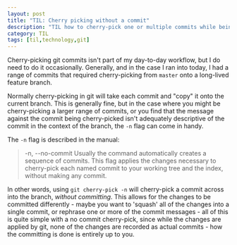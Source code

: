 ```yaml
---
layout: post
title: "TIL: Cherry picking without a commit"
description: "TIL how to cherry-pick one or multiple commits while being given the chance to revise the commit message."
category: TIL
tags: [til,technology,git]
---
```


Cherry-picking git commits isn't part of my day-to-day workflow, but 
I do need to do it occasionally. Generally, and in the case I ran into today, I had a range of commits that required cherry-picking from `master` onto a long-lived feature branch. 

Normally cherry-picking in git will take each commit and "copy" it onto the current branch. This is generally fine, but in the case where you might be cherry-picking a larger range of commits, or you find that the message against the commit being cherry-picked isn't adequately descriptive of the commit in the context of the branch, the `-n` flag can come in handy.

The `-n` flag is described in the manual:

> -n, --no-commit
>           Usually the command automatically creates a sequence of commits. This flag applies the changes
>           necessary to cherry-pick each named commit to your working tree and the index, without making any
>           commit.

In other words, using `git cherry-pick -n` will cherry-pick a commit across into the branch, _without committing_. This allows for the changes to be committed differently - maybe you want to 'squash' all of the changes into a single commit, or rephrase one or more of the commit messages - all of this is quite simple with a no commit cherry-pick, since while the changes are applied by git, none of the changes are recorded as actual commits - how the committing is done is entirely up to you.